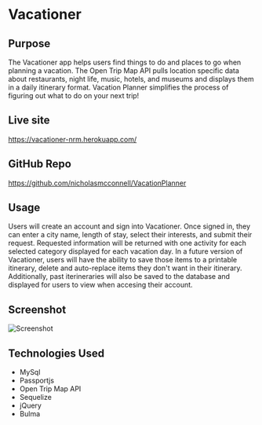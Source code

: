 # Vacationer

## Purpose

The Vacationer app helps users find things to do and places to go when planning a vacation.  The Open Trip Map API pulls location specific data about restaurants, night life, music, hotels, and museums and displays them in a daily itinerary format. Vacation Planner simplifies the process of figuring out what to do on your next trip!
## Live site

https://vacationer-nrm.herokuapp.com/


## GitHub Repo

https://github.com/nicholasmcconnell/VacationPlanner
## Usage

Users will create an account and sign into Vacationer.  Once signed in, they can enter a city name, length of stay, select their interests, and submit their request. Requested information will be returned with one activity for each selected category displayed for each vacation day.  In a future version of Vacationer, users will have the ability to save those items to a printable itinerary, delete and auto-replace items they don't want in their itinerary. Additionally, past iterineraries will also be saved to the database and displayed for users to view when accesing their account.

## Screenshot

![Screenshot](public/img/vacationer.gif)

## Technologies Used
  * MySql
  * Passportjs
  * Open Trip Map API
  * Sequelize
  * jQuery
  * Bulma




